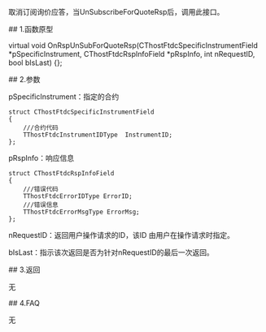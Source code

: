 <p>取消订阅询价应答，当UnSubscribeForQuoteRsp后，调用此接口。</p>
<span class="anchor" id="95c7d2bb-6cdc-46f5-98f1-f1e6357f84be"></span>
## 1.函数原型
<p>virtual void OnRspUnSubForQuoteRsp(CThostFtdcSpecificInstrumentField *pSpecificInstrument, CThostFtdcRspInfoField *pRspInfo, int nRequestID, bool bIsLast) {};</p>
<span class="anchor" id="325f0068-845e-4907-9be7-8bd5da2c927c"></span>
## 2.参数
<p>pSpecificInstrument：指定的合约</p>
<pre><code>struct CThostFtdcSpecificInstrumentField
{
    ///合约代码
    TThostFtdcInstrumentIDType  InstrumentID;
};
</code></pre>
<p>pRspInfo：响应信息</p>
<pre><code>struct CThostFtdcRspInfoField
{
    ///错误代码
    TThostFtdcErrorIDType ErrorID;
    ///错误信息
    TThostFtdcErrorMsgType ErrorMsg;
};
</code></pre>
<p>nRequestID：返回用户操作请求的ID，该ID 由用户在操作请求时指定。</p>
<p>bIsLast：指示该次返回是否为针对nRequestID的最后一次返回。</p>
<span class="anchor" id="abff5ccb-7716-4be3-9fd3-b5624aff0440"></span>
## 3.返回
<p>无</p>
<span class="anchor" id="ab5d51d4-3301-483b-896e-bf78e1f002ea"></span>
## 4.FAQ
<p>无</p>
